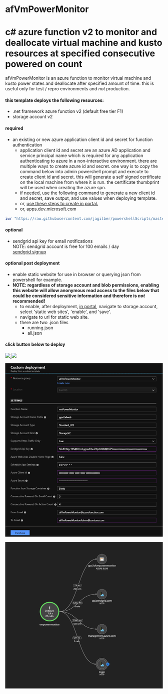 # afVmPowerMonitor
# c# azure function v2 to monitor and deallocate virtual machine and kusto resources at specified consecutive powered on count

afVmPowerMonitor is an azure function to monitor virtual machine and kusto power states and deallocate after specified amount of time. this is useful only for test / repro environments and *not* production.


#### this template deploys the following resources:
- .net framework azure function v2 (default free tier F1)
- storage account v2

#### required
- an existing or new azure application client id and secret for function authentication  
  * application client id and secret are an azure AD application and service principal name which is required for any application authenticating to azure in a non-interactive environment. there are multiple ways to create azure id and secret. one way is to copy the command below into admin powershell prompt and execute to create client id and secret. this will generate a self signed certificate on the local machine from where it is run. the certificate thumbprint will be used when creating the azure spn.
  * if needed, use the following command to generate a new client id and secret, save output, and use values when deploying template.
  * or, [use these steps to create in portal.](https://docs.microsoft.com/en-us/azure/active-directory/develop/howto-create-service-principal-portal)
  * or, [apps.dev.microsoft.com](https://apps.dev.microsoft.com)
```powershell
iwr "https://raw.githubusercontent.com/jagilber/powershellScripts/master/azure-rm-create-aad-application-spn.ps1"| iex
```  
#### optional
- sendgrid api key for email notifications  
  NOTE: sendgrid account is free for 100 emails / day  
  [sendgrid signup](https://signup.sendgrid.com/)

#### optional post deployment
- enable static website for use in browser or querying json from powershell for example.
- **NOTE: regardless of storage account and blob permissions, enabling this website will allow anonymous read access to the files below that could be considered sensitive information and therefore is *not* recommended!**
  * to enable, after deployment, [in portal](https://portal.azure.com), navigate to storage account, select 'static web sites', 'enable', and 'save'.
  * navigate to url for static web site.
  * there are two .json files
    * running.json
    * all.json

#### click button below to deploy

<a href="https://portal.azure.com/#create/Microsoft.Template/uri/https%3A%2F%2Fraw.githubusercontent.com%2Fjagilber%2FafVmPowerMonitor%2Fmaster%2Fazuredeploy.json" target="_blank">
    <img src="http://azuredeploy.net/deploybutton.png"/>
</a>
<a href="http://armviz.io/#/?load=https%3A%2F%2Fraw.githubusercontent.com%2Fjagilber%2FafVmPowerMonitor%2Fmaster%2Fazuredeploy.json" target="_blank">
    <img src="http://armviz.io/visualizebutton.png"/>
</a>
</p>

![portal template settings](/afVmPowerMonitor/images/portal-template-settings.1.png)

![portal flow](/afVmPowerMonitor/images/portal-flow.1.png)